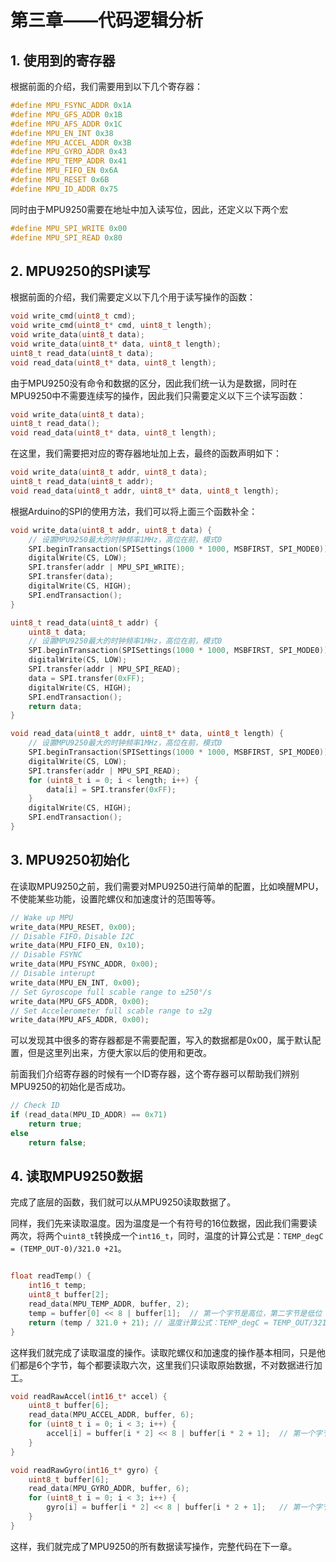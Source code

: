 # 第三章——代码逻辑分析

## 1. 使用到的寄存器

根据前面的介绍，我们需要用到以下几个寄存器：

```cpp
#define MPU_FSYNC_ADDR 0x1A
#define MPU_GFS_ADDR 0x1B
#define MPU_AFS_ADDR 0x1C
#define MPU_EN_INT 0x38
#define MPU_ACCEL_ADDR 0x3B
#define MPU_GYRO_ADDR 0x43
#define MPU_TEMP_ADDR 0x41
#define MPU_FIFO_EN 0x6A
#define MPU_RESET 0x6B
#define MPU_ID_ADDR 0x75
```

同时由于MPU9250需要在地址中加入读写位，因此，还定义以下两个宏

```cpp
#define MPU_SPI_WRITE 0x00
#define MPU_SPI_READ 0x80
```

## 2. MPU9250的SPI读写

根据前面的介绍，我们需要定义以下几个用于读写操作的函数：

```cpp
void write_cmd(uint8_t cmd);
void write_cmd(uint8_t* cmd, uint8_t length);
void write_data(uint8_t data);
void write_data(uint8_t* data, uint8_t length);
uint8_t read_data(uint8_t data);
void read_data(uint8_t* data, uint8_t length);
```

由于MPU9250没有命令和数据的区分，因此我们统一认为是数据，同时在MPU9250中不需要连续写的操作，因此我们只需要定义以下三个读写函数：

```cpp
void write_data(uint8_t data);
uint8_t read_data();
void read_data(uint8_t* data, uint8_t length);
```

在这里，我们需要把对应的寄存器地址加上去，最终的函数声明如下：

```cpp
void write_data(uint8_t addr, uint8_t data);
uint8_t read_data(uint8_t addr);
void read_data(uint8_t addr, uint8_t* data, uint8_t length);
```

根据Arduino的SPI的使用方法，我们可以将上面三个函数补全：

```cpp
void write_data(uint8_t addr, uint8_t data) {
    // 设置MPU9250最大的时钟频率1MHz，高位在前，模式0
    SPI.beginTransaction(SPISettings(1000 * 1000, MSBFIRST, SPI_MODE0));
    digitalWrite(CS, LOW);
    SPI.transfer(addr | MPU_SPI_WRITE);
    SPI.transfer(data);
    digitalWrite(CS, HIGH);
    SPI.endTransaction();
}

uint8_t read_data(uint8_t addr) {
    uint8_t data;
    // 设置MPU9250最大的时钟频率1MHz，高位在前，模式0
    SPI.beginTransaction(SPISettings(1000 * 1000, MSBFIRST, SPI_MODE0));
    digitalWrite(CS, LOW);
    SPI.transfer(addr | MPU_SPI_READ);
    data = SPI.transfer(0xFF);
    digitalWrite(CS, HIGH);
    SPI.endTransaction();
    return data;
}

void read_data(uint8_t addr, uint8_t* data, uint8_t length) {
    // 设置MPU9250最大的时钟频率1MHz，高位在前，模式0
    SPI.beginTransaction(SPISettings(1000 * 1000, MSBFIRST, SPI_MODE0));
    digitalWrite(CS, LOW);
    SPI.transfer(addr | MPU_SPI_READ);
    for (uint8_t i = 0; i < length; i++) {
        data[i] = SPI.transfer(0xFF);
    }
    digitalWrite(CS, HIGH);
    SPI.endTransaction();
}
```

## 3. MPU9250初始化

在读取MPU9250之前，我们需要对MPU9250进行简单的配置，比如唤醒MPU，不使能某些功能，设置陀螺仪和加速度计的范围等等。

```cpp
// Wake up MPU
write_data(MPU_RESET, 0x00);
// Disable FIFO，Disable I2C
write_data(MPU_FIFO_EN, 0x10);
// Disable FSYNC
write_data(MPU_FSYNC_ADDR, 0x00);
// Disable interupt
write_data(MPU_EN_INT, 0x00);
// Set Gyroscope full scable range to ±250°/s
write_data(MPU_GFS_ADDR, 0x00);
// Set Accelerometer full scable range to ±2g
write_data(MPU_AFS_ADDR, 0x00);
```

可以发现其中很多的寄存器都是不需要配置，写入的数据都是0x00，属于默认配置，但是这里列出来，方便大家以后的使用和更改。

前面我们介绍寄存器的时候有一个ID寄存器，这个寄存器可以帮助我们辨别MPU9250的初始化是否成功。

```cpp
// Check ID
if (read_data(MPU_ID_ADDR) == 0x71)
    return true;
else
    return false;
```

## 4. 读取MPU9250数据

完成了底层的函数，我们就可以从MPU9250读取数据了。

同样，我们先来读取温度。因为温度是一个有符号的16位数据，因此我们需要读两次，将两个`uint8_t`转换成一个`int16_t`，同时，温度的计算公式是：`TEMP_degC = (TEMP_OUT-0)/321.0 +21`。

```cpp

float readTemp() {
    int16_t temp;
    uint8_t buffer[2];
    read_data(MPU_TEMP_ADDR, buffer, 2);
    temp = buffer[0] << 8 | buffer[1];  // 第一个字节是高位，第二字节是低位
    return (temp / 321.0 + 21); // 温度计算公式：TEMP_degC = TEMP_OUT/321.0 +21
}
```

这样我们就完成了读取温度的操作。读取陀螺仪和加速度的操作基本相同，只是他们都是6个字节，每个都要读取六次，这里我们只读取原始数据，不对数据进行加工。

```cpp
void readRawAccel(int16_t* accel) {
    uint8_t buffer[6];
    read_data(MPU_ACCEL_ADDR, buffer, 6);
    for (uint8_t i = 0; i < 3; i++) {
        accel[i] = buffer[i * 2] << 8 | buffer[i * 2 + 1];  // 第一个字节是高位，第二字节是低位
    }
}

void readRawGyro(int16_t* gyro) {
    uint8_t buffer[6];
    read_data(MPU_GYRO_ADDR, buffer, 6);
    for (uint8_t i = 0; i < 3; i++) {
        gyro[i] = buffer[i * 2] << 8 | buffer[i * 2 + 1];   // 第一个字节是高位，第二字节是低位
    }
}
```

这样，我们就完成了MPU9250的所有数据读写操作，完整代码在下一章。